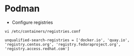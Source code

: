 # Podman

- Configure registries

``` shell
vi /etc/containers/registries.conf
```

``` text
unqualified-search-registries = ['docker.io', 'quay.io', 'registry.centos.org', 'registry.fedoraproject.org', 'registry.access.redhat.com']
```
